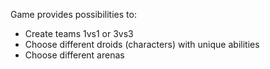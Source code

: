 Game provides possibilities to:
- Create teams 1vs1 or 3vs3
- Choose different droids (characters) with unique abilities
- Choose different arenas

